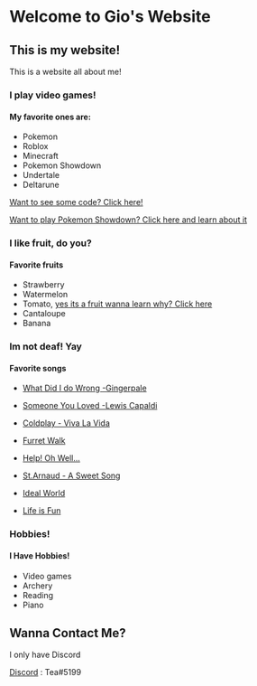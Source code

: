 # Welcome to Gio's Website
## This is my website!

This is a website all about me!

### I play video games!
#### My favorite ones are:
- Pokemon
- Roblox
- Minecraft
- Pokemon Showdown
- Undertale
- Deltarune

[Want to see some code? Click here!](https://acer1228.github.io/codeelm)

[Want to play Pokemon Showdown? Click here and learn about it](https://acer1228.github.io/show)

### I like fruit, do you?
#### Favorite fruits
- Strawberry
- Watermelon
- Tomato, [yes its a fruit wanna learn why? Click here](https://www.youtube.com/watch?v=XaKDp3ijSx0)
- Cantaloupe
- Banana

### Im not deaf! Yay
#### Favorite songs 
- [What Did I do Wrong -Gingerpale](https://www.youtube.com/watch?v=iNYe2x018uI)

- [Someone You Loved -Lewis Capaldi ](https://www.youtube.com/watch?v=bCuhuePlP8o)
 
- [Coldplay - Viva La Vida](https://www.youtube.com/watch?v=dvgZkm1xWPE)

- [Furret Walk](https://www.youtube.com/watch?v=xzD0M1MXGqY)

- [Help! Oh Well...](https://www.youtube.com/watch?v=FfZil5wkZ1M)

- [St.Arnaud - A Sweet Song](https://www.youtube.com/watch?v=W9XiFzUP_Es)

- [Ideal World](https://www.youtube.com/watch?v=y08r_H_wJ2Q)

- [Life is Fun](https://www.youtube.com/watch?v=CAb_bCtKuXg)

### Hobbies!
#### I Have Hobbies!
- Video games
- Archery
- Reading
- Piano

## Wanna Contact Me?

I only have Discord

[Discord](https://discord.com/) : Tea#5199

